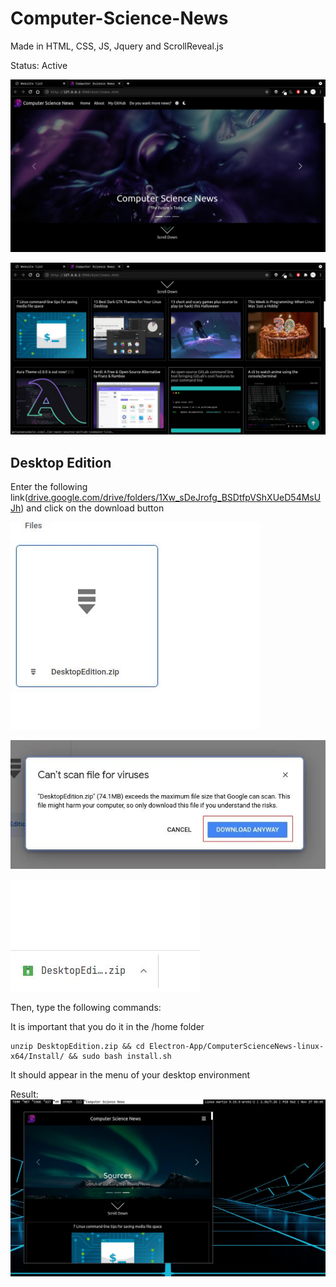 # Computer-Science-News
Made in HTML, CSS, JS, Jquery and ScrollReveal.js

Status: Active

![Preview Image](https://github.com/martinval9/Computer-Science-News/blob/main/ScreenShots/presentation.jpg)

![Preview Image](https://github.com/martinval9/Computer-Science-News/blob/main/ScreenShots/presentation2.jpg)

## Desktop Edition
Enter the following link(<a href="https://drive.google.com/drive/folders/1Xw_sDeJrofg_BSDtfpVShXUeD54MsUJh" target="_blank">drive.google.com/drive/folders/1Xw_sDeJrofg_BSDtfpVShXUeD54MsUJh</a>) and click on the download button

![Preview Image](https://github.com/martinval9/Computer-Science-News/blob/main/ScreenShots/drive.jpg)

![Preview Image](https://github.com/martinval9/Computer-Science-News/blob/main/ScreenShots/download_warning.jpg)

![Preview Image](https://github.com/martinval9/Computer-Science-News/blob/main/ScreenShots/download_finished.jpg)

Then, type the following commands:

It is important that you do it in the /home folder
```
unzip DesktopEdition.zip && cd Electron-App/ComputerScienceNews-linux-x64/Install/ && sudo bash install.sh
```
It should appear in the menu of your desktop environment

Result:
![Preview Image](https://github.com/martinval9/Computer-Science-News/blob/main/ScreenShots/desktop_presentation.jpg)
